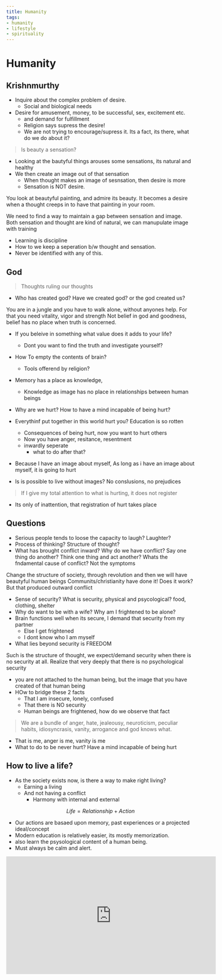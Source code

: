 ```yaml
---
title: Humanity
tags:
- humanity
- lifestyle
- spirituality
---
```


# Humanity

<TagLinks />

## Krishnmurthy

* Inquire about the complex problem of desire.
  * Social and biological needs
* Desire for amusement, money, to be successful, sex, excitement etc.
  * and demand for fulfillment
  * Religion says supress the desire!
  * We are not trying to encourage/supress it. Its a fact, its there, what do we do about it?

> Is beauty a sensation?

* Looking at the bautyful things arouses some sensations, its natural and healthy
* We then create an image out of that sensation
  * When thought makes an image of sesnsation, then desire is more
  * Sensation is NOT desire.

You look at beautyful painting, and admire its beauty. It becomes a desire when a thought creeps in
to have that painting in your room.

We need to find a way to maintain a gap between sensation and image.
Both sensation and thought are kind of natural, we can manupulate image with training

* Learning is discipline
* How to we keep a seperation b/w thought and sensation.
* Never be identified with any of this.

## God

> Thoughts ruling our thoughts

* Who has created god? Have we created god? or the god created us?

You are in a jungle and you have to walk alone, without anyones help.
For that you need vitality, vigor and strength
Not belief in god and goodness, belief has no place when truth is concerned.

* If you beleive in something what value does it adds to your life?
  * Dont you want to find the truth and investigate yourself?
* How To empty the contents of brain?
  * Tools offerend by religion?
* Memory has a place as knowledge,
  * Knowledge as image has no place in relationships between human beings

* Why are we hurt? How to have a mind incapable of being hurt?
* Everythinf put together in this world hurt you? Education is so rotten
  * Consequences of being hurt, now you want to hurt others
  * Now you have anger, resitance, resentment
  * inwardly seperate
    * what to do after that?
* Because I have an image about myself, As long as i have an image about myself, it is going to hurt
* Is is possible to live without images? No conslusions, no prejudices

> If I give my total attention to what is hurting, it does not register

* Its only of inattention, that registration of hurt takes place

## Questions

* Serious people tends to loose the capacity to laugh? Laughter?
* Process of thinking? Structure of thought?
* What has brought conflict inward? Why do we have conflict? Say one thing do another? Think one thing and act another?  Whats the fndamental cause of conflict? Not the symptoms

Change the structure of society, through revolution and then we will have beautyful human beings
Communits/christianity have done it! Does it work? But that produced outward conflict

* Sense of security? What is security, physical and psycological? food, clothing, shelter
* Why do want to be with a wife? Why am I frightened to be alone?
* Brain functions well when its secure, I demand that security from my partner
  * Else I get frightened
  * I dont know who I am myself
* What lies beyond security is FREEDOM

Such is the structure of thought, we expect/demand security when there is no security at all.
Realize that very deeply that there is no psychological security

* you are not attached to the human being, but the image that you have created of that human being
* HOw to bridge these 2 facts
  * That I am insecure, lonely, confused
  * That there is NO security
  * Human beings are frightened, how do we observe that fact

> We are a bundle of anger, hate, jealeousy, neuroticism, peculiar habits, idiosyncrasis, vanity, arrogance and god knows what.

* That is me, anger is me, vanity is me
* What to do to be never hurt? Have a mind incapable of being hurt

## How to live a life?

* As the society exists now, is there a way to make right living?
  * Earning a living
  * And not having a conflict
    * Harmony with internal and external

$$Life = Relationship + Action$$

* Our actions are basaed upon memory, past experiences or a projected ideal/concept
* Modern education is relatively easier, its mostly memorization.
* also learn the psysological content of a human being.
* Must always be calm and alert.


<iframe width="560" height="315" src="https://www.youtube.com/embed/tYjYL448-yY" frameborder="0" allow="accelerometer; autoplay; clipboard-write; encrypted-media; gyroscope; picture-in-picture" allowfullscreen></iframe>

<Footer />
